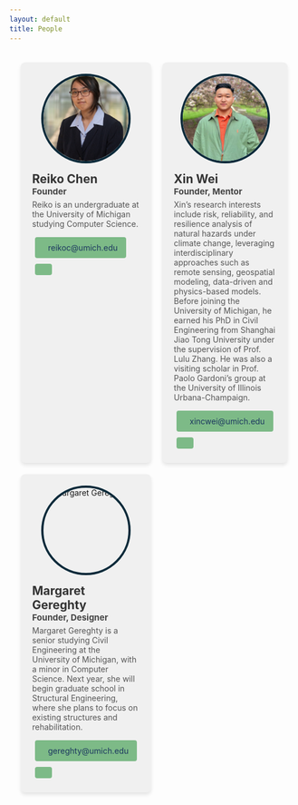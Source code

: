 ```yaml
---
layout: default
title: People
---
```


<head>
    <link href="https://cdnjs.cloudflare.com/ajax/libs/font-awesome/5.15.4/css/all.min.css" rel="stylesheet">
</head>

<main>
    <div class="staff-page">
        <div class="staff-member">
            <div class="staff-content">
                <img src="img/people/Reiko Chen-2.jpg" alt="Reiko Chen">
                <div class="staff-description">
                    <h2>Reiko Chen</h2>
                    <h3>Founder</h3>
                    <p>Reiko is an undergraduate at the University of Michigan studying Computer Science.</p>
                    <a href="mailto:reikoc@umich.edu" class="email-button">
                        <i class="fa fa-envelope"></i> reikoc@umich.edu
                    </a>
                    <a href="https://www.linkedin.com/in/reikoc1735/" class="linkedin-button">
                        <i class="fab fa-linkedin"></i>
                    </a>
                </div>
            </div>
        </div>
        <div class="staff-member">
            <div class="staff-content">
                <img src="img/people/Wei-X-headshot-768x768.jpg" alt="Xin Wei">
                <div class="staff-description">
                    <h2>Xin Wei</h2>
                    <h3>Founder, Mentor</h3>
                    <p>Xin’s research interests include risk, reliability, and resilience analysis of natural hazards under climate change, leveraging interdisciplinary approaches such as remote sensing, geospatial modeling, data-driven and physics-based models. Before joining the University of Michigan, he earned his PhD in Civil Engineering from Shanghai Jiao Tong University under the supervision of Prof. Lulu Zhang. He was also a visiting scholar in Prof. Paolo Gardoni’s group at the University of Illinois Urbana-Champaign.</p>
                    <a href="mailto:xincwei@umich.edu" class="email-button">
                        <i class="fa fa-envelope"></i> xincwei@umich.edu
                    </a>
                    <a href="https://www.linkedin.com/in/xin-wei-calvin" class="linkedin-button">
                        <i class="fab fa-linkedin"></i>
                    </a>
                </div>
            </div>
        </div>
        <div class="staff-member">
            <div class="staff-content">
                <img src="img/people/M8.JPG" alt="Margaret Gereghty">
                <div class="staff-description">
                    <h2>Margaret Gereghty</h2>
                    <h3>Founder, Designer</h3>
                    <p>Margaret Gereghty is a senior studying Civil Engineering at the University of Michigan, with a minor in Computer Science. Next year, she will begin graduate school in Structural Engineering, where she plans to focus on existing structures and rehabilitation.</p>
                    <a href="mailto:gereghty@umich.edu" class="email-button">
                        <i class="fa fa-envelope"></i> gereghty@umich.edu
                    </a>
                    <a href="http://linkedin.com/in/margaret-gereghty-2623b625b" class="linkedin-button">
                        <i class="fab fa-linkedin"></i>
                    </a>
                </div>
            </div>
        </div>
        <!-- Add more staff-member sections as needed -->
    </div>
</main>

<style>
.staff-page {
    display: grid;
    grid-template-columns: repeat(3, 1fr);
    gap: 20px;
    padding: 20px;
}

.staff-member {
    padding: 20px;
    border-radius: 8px;
    display: flex;
    flex-direction: row;
    box-shadow: 0 4px 6px rgba(0, 0, 0, 0.1);
    background-color: #F0F0F0;
}

.staff-content {
    display: flex;
    flex-direction: column;
    align-items: center;
    gap: 15px;
    text-align: center;
}

.staff-description {
    flex: 1;
    text-align: left;
    word-wrap: break-word;
}

.staff-description h2 {
    margin: 0;
    font-size: 1.5em;
    color: #333;
}

.staff-description h3 {
    margin: 0;
    font-size: 15px;
    color: #444;
}

.staff-description p {
    margin: 5px 0 10px;
    color: #555;
}

.staff-description .email-button,
.staff-description .linkedin-button {
    display: inline-flex;
    align-items: center;
    gap: 8px;
    background-color: #7DBA87;
    color: #1C375F;
    padding: 10px 15px;
    text-decoration: none;
    border-radius: 4px;
    transition: background-color 0.3s;
    margin: 5px;
}

.staff-description .email-button:hover,
.staff-description .linkedin-button:hover {
    background-color: #468EA6;
}

.staff-content img {
    width: 150px;
    height: 150px;
    object-fit: cover;
    border-radius: 50%;
    border: 4px solid #0A2A3A;
}

@media (max-width: 992px) {
    .staff-page {
        grid-template-columns: repeat(2, 1fr);
    }
}

@media (max-width: 600px) {
    .staff-page {
        grid-template-columns: 1fr;
    }
}
</style>